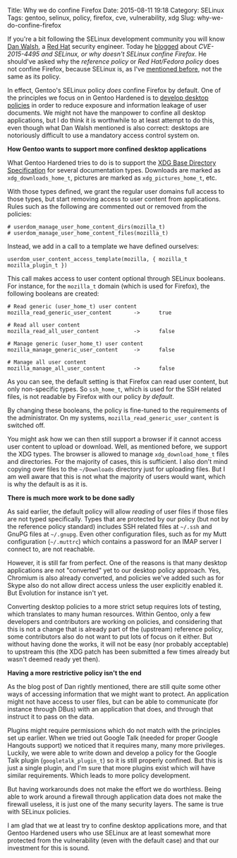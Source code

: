 Title: Why we do confine Firefox
Date: 2015-08-11 19:18
Category: SELinux
Tags: gentoo, selinux, policy, firefox, cve, vulnerability, xdg
Slug: why-we-do-confine-firefox

If you're a bit following the SELinux development community you will know
[Dan Walsh](http://danwalsh.livejournal.com), a [Red Hat](http://people.redhat.com/dwalsh/)
security engineer. Today he [blogged](http://danwalsh.livejournal.com/72697.html) 
about _CVE-2015-4495 and SELinux, or why doesn't SELinux confine Firefox_. He 
should've asked why the _reference policy_ or _Red Hat/Fedora policy_ does not
confine Firefox, because SELinux is, as I've
[mentioned before](http://blog.siphos.be/2015/08/dont-confuse-selinux-with-its-policy/),
not the same as its policy.

In effect, Gentoo's SELinux policy _does_ confine Firefox by default. One of the
principles we focus on in Gentoo Hardened is to
[develop desktop policies](https://wiki.gentoo.org/wiki/Project:SELinux/Development_policy#Develop_desktop_policies)
in order to reduce exposure and information leakage of user documents. We might
not have the manpower to confine all desktop applications, but I do think it is
worthwhile to at least attempt to do this, even though what Dan Walsh mentioned
is also correct: desktops are notoriously difficult to use a mandatory access
control system on.

<!-- PELICAN_END_SUMMARY -->

**How Gentoo wants to support more confined desktop applications**

What Gentoo Hardened tries to do is to support the
[XDG Base Directory Specification](http://standards.freedesktop.org/basedir-spec/basedir-spec-0.8.html)
for several documentation types. Downloads are marked as `xdg_downloads_home_t`,
pictures are marked as `xdg_pictures_home_t`, etc.

With those types defined, we grant the regular user domains full access to
those types, but start removing access to user content from applications. Rules
such as the following are commented out or removed from the policies:

```
# userdom_manage_user_home_content_dirs(mozilla_t)
# userdom_manage_user_home_content_files(mozilla_t)
```

Instead, we add in a call to a template we have defined ourselves:

```
userdom_user_content_access_template(mozilla, { mozilla_t mozilla_plugin_t })
```

This call makes access to user content optional through SELinux booleans. For
instance, for the `mozilla_t` domain (which is used for Firefox), the following
booleans are created:

```
# Read generic (user_home_t) user content
mozilla_read_generic_user_content       ->      true

# Read all user content
mozilla_read_all_user_content           ->      false

# Manage generic (user_home_t) user content
mozilla_manage_generic_user_content     ->      false

# Manage all user content
mozilla_manage_all_user_content         ->      false
```

As you can see, the default setting is that Firefox can read user content, but
only non-specific types. So `ssh_home_t`, which is used for the SSH related
files, is not readable by Firefox with our policy _by default_.

By changing these booleans, the policy is fine-tuned to the requirements of
the administrator. On my systems, `mozilla_read_generic_user_content` is switched
off.

You might ask how we can then still support a browser if it cannot access user
content to upload or download. Well, as mentioned before, we support the XDG
types. The browser is allowed to manage `xdg_download_home_t` files and
directories. For the majority of cases, this is sufficient. I also don't mind
copying over files to the `~/Downloads` directory just for uploading files. But
I am well aware that this is not what the majority of users would want, which
is why the default is as it is.

**There is much more work to be done sadly**

As said earlier, the default policy will allow _reading_ of user files if those
files are not typed specifically. Types that are protected by our policy (but not
by the reference policy standard) includes SSH related files at `~/.ssh` and
GnuPG files at `~/.gnupg`. Even other configuration files, such as for my Mutt
configuration (`~/.muttrc`) which contains a password for an IMAP server I connect
to, are not reachable.

However, it is still far from perfect. One of the reasons is that many desktop
applications are not "converted" yet to our desktop policy approach. Yes, Chromium
is also already converted, and policies we've added such as for Skype also do not
allow direct access unless the user explicitly enabled it. But Evolution for instance
isn't yet.

Converting desktop policies to a more strict setup requires lots of testing, which
translates to many human resources. Within Gentoo, only a few developers and 
contributors are working on policies, and considering that this is not a change
that is already part of the (upstream) reference policy, some contributors also
do not want to put lots of focus on it either. But without having done the works,
it will not be easy (nor probably acceptable) to upstream this (the XDG patch has
been submitted a few times already but wasn't deemed ready yet then).

**Having a more restrictive policy isn't the end**

As the blog post of Dan rightly mentioned, there are still quite some other
ways of accessing information that we might want to protect. An application 
might not have access to user files, but can be able to communicate (for instance
through DBus) with an application that does, and through that instruct it to
pass on the data.

Plugins might require permissions which do not match with the principles set up
earlier. When we tried out Google Talk (needed for proper Google Hangouts support)
we noticed that it requires many, many more privileges. Luckily, we were able to
write down and develop a policy for the Google Talk plugin (`googletalk_plugin_t`)
so it is still properly confined. But this is just a single plugin, and I'm sure
that more plugins exist which will have similar requirements. Which leads to more
policy development.

But having workarounds does not make the effort we do worthless. Being able to
work around a firewall through application data does not make the firewall
useless, it is just one of the many security layers. The same is true with SELinux
policies.

I am glad that we at least try to confine desktop applications more, and
that Gentoo Hardened users who use SELinux are at least somewhat more protected
from the vulnerability (even with the default case) and that our investment for
this is sound.

